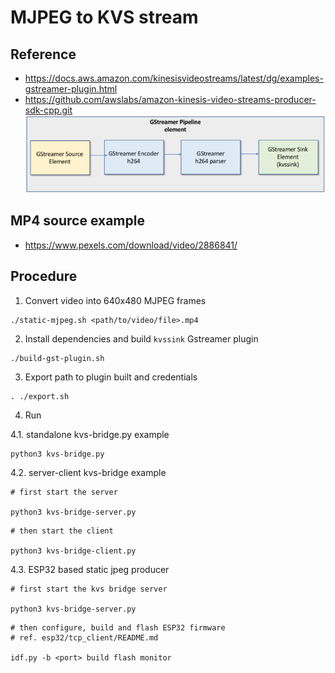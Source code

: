 # MJPEG to KVS stream

## Reference

- https://docs.aws.amazon.com/kinesisvideostreams/latest/dg/examples-gstreamer-plugin.html
- https://github.com/awslabs/amazon-kinesis-video-streams-producer-sdk-cpp.git
![alt text](doc/gst-pipeline.png)

## MP4 source example

- https://www.pexels.com/download/video/2886841/

## Procedure

1. Convert video into 640x480 MJPEG frames

```
./static-mjpeg.sh <path/to/video/file>.mp4
```
2. Install dependencies and build `kvssink` Gstreamer plugin

```
./build-gst-plugin.sh
```
3. Export path to plugin built and credentials

```
. ./export.sh
```

4. Run 

4.1. standalone kvs-bridge.py example

```
python3 kvs-bridge.py
```

4.2. server-client kvs-bridge example

```
# first start the server

python3 kvs-bridge-server.py
```

```
# then start the client

python3 kvs-bridge-client.py
```

4.3. ESP32 based static jpeg producer

```
# first start the kvs bridge server

python3 kvs-bridge-server.py
```

```
# then configure, build and flash ESP32 firmware
# ref. esp32/tcp_client/README.md 

idf.py -b <port> build flash monitor
```